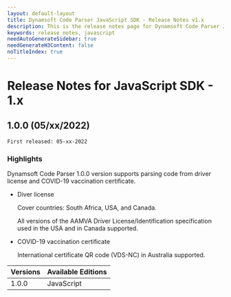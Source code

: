 ```yaml
---
layout: default-layout
title: Dynamsoft Code Parser JavaScript SDK - Release Notes v1.x
description: This is the release notes page for Dynamsoft Code Parser JavaScript SDK v1.x.
keywords: release notes, javascript
needAutoGenerateSidebar: true
needGenerateH3Content: false
noTitleIndex: true
---
```


# Release Notes for JavaScript SDK - 1.x

## 1.0.0 (05/xx/2022)

    First released: 05-xx-2022

### Highlights

Dynamsoft Code Parser 1.0.0 version supports parsing code from driver license and COVID-19 vaccination certificate.

* Diver license

    Cover countries: South Africa, USA, and Canada.

    All versions of the AAMVA Driver License/Identification specification used in the USA and in Canada supported.

* COVID-19 vaccination certificate

    International certificate QR code (VDS-NC) in Australia supported.


| Versions | Available Editions |
|---|---|
| 1.0.0 | JavaScript |
